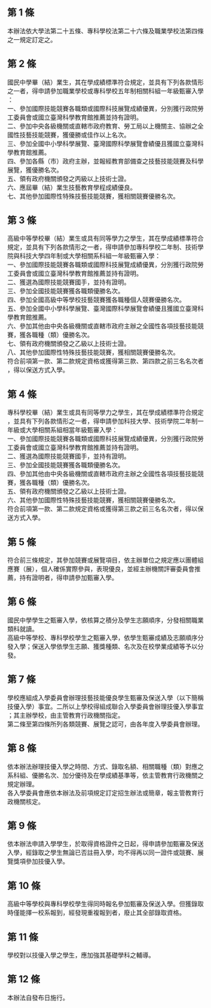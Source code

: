 第 1 條
-------
本辦法依大學法第二十五條、專科學校法第二十六條及職業學校法第四條  
之一規定訂定之。

第 2 條
-------
國民中學畢（結）業生，其在學成績標準符合規定，並具有下列各款情形  
之一者，得申請參加職業學校或專科學校五年制相關科組一年級甄審入學  
：  
一、參加國際技能競賽各職類或國際科技展覽成績優異，分別獲行政院勞  
    工委員會或國立臺灣科學教育館推薦並持有證明。  
二、參加中央各級機關或直轄市政府教育、勞工局以上機關主、協辦之全  
    國性技藝技能競賽，獲優勝或佳作以上名次。  
三、參加全國中小學科學展覽、臺灣國際科學展覽會績優且獲國立臺灣科  
    學教育館推薦。  
四、參加各縣（市）政府主辦，並報經教育部備查之技藝技能競賽及科學  
    展覽，獲優勝名次。  
五、領有政府機關頒發之丙級以上技術士證。  
六、應屆畢（結）業生技藝教育學程成績優良。  
七、其他參加國際性特殊技藝技能競賽，獲相關競賽優勝名次。

第 3 條
-------
高級中等學校畢（結）業生或具有同等學力之學生，其在學成績標準符合  
規定，並具有下列各款情形之一者，得申請參加專科學校二年制、技術學  
院與科技大學四年制或大學相關系科組一年級甄審入學：  
一、參加國際技能競賽各職類或國際科技展覽成績優異，分別獲行政院勞  
    工委員會或國立臺灣科學教育館推薦並持有證明。  
二、獲選為國際技能競賽國手，並持有證明。  
三、參加全國技能競賽獲各職類優勝名次。  
四、參加全國高級中等學校技藝競賽獲各職種個人競賽優勝名次。  
五、參加全國中小學科學展覽、臺灣國際科學展覽會績優且獲國立臺灣科  
    學教育館推薦。  
六、參加其他由中央各級機關或直轄市政府主辦之全國性各項技藝技能競  
    賽，獲各職種（類）優勝名次。  
七、領有政府機關頒發之乙級以上技術士證。  
八、其他參加國際性特殊技藝技能競賽，獲相關競賽優勝名次。  
符合前項第一款、第二款規定資格或獲得第三款、第四款之前三名名次者  
，得以保送方式入學。

第 4 條
-------
專科學校畢（結）業生或具有同等學力之學生，其在學成績標準符合規定  
，並具有下列各款情形之一者，得申請參加科技大學、技術學院二年制一  
年級或大學相關系組相當年級甄審入學：  
一、參加國際技能競賽各職類或國際科技展覽成績優異，分別獲行政院勞  
    工委員會或國立臺灣科學教育館推薦並持有證明。  
二、獲選為國際技能競賽國手，並持有證明。  
三、參加全國技能競賽獲各職類優勝名次。  
四、參加其他由中央各級機關或直轄市政府主辦之全國性各項技藝技能競  
    賽，獲各職種（類）優勝名次。  
五、領有政府機關頒發之乙級以上技術士證。  
六、其他參加國際性特殊技藝技能競賽，獲相關競賽優勝名次。  
符合前項第一款、第二款規定資格或獲得第三款之前三名名次者，得以保  
送方式入學。

第 5 條
-------
符合前三條規定，其參加競賽或展覽項目，依主辦單位之規定應以團體組  
應賽（展），個人確係實際參與，表現優良，並經主辦機關評審委員會推  
薦，持有證明者，得申請參加甄審入學。

第 6 條
-------
國民中學學生之甄審入學，依核算之積分及學生志願順序，分發相關職業  
類科就讀。  
高級中等學校、專科學校學生之甄審入學，依學生甄審成績及志願順序分  
發入學；保送入學依學生志願、獲獎種類、名次及在校學業成績等予以分  
發。

第 7 條
-------
學校應組成入學委員會辦理技藝技能優良學生甄審及保送入學（以下簡稱  
技優入學）事宜。二所以上學校得組成聯合入學委員會辦理技優入學事宜  
；其主辦學校，由主管教育行政機關指定。  
第二條至第四條所列各類競賽、展覽之認可，由各年度入學委員會辦理。

第 8 條
-------
依本辦法辦理技優入學之時間、方式、錄取名額、相關職種（類）對應之  
系科組、優勝名次、加分優待及在學成績基準等，依主管教育行政機關之  
規定辦理。  
各入學委員會應依本辦法及前項規定訂定招生辦法或簡章，報主管教育行  
政機關核定。

第 9 條
-------
依本辦法申請入學學生，於取得資格證件之日起，得申請參加甄審及保送  
入學，經錄取之學生無論已否註冊入學，均不得再以同一證件或競賽、展  
覽獎項參加技優入學。

第 10 條
--------
高級中等學校與專科學校學生得同時報名參加甄審及保送入學。但獲錄取  
時僅能擇一校系報到，經發現重複報到者，廢止其全部錄取資格。

第 11 條
--------
學校對以技優入學之學生，應加強其基礎學科之輔導。

第 12 條
--------
本辦法自發布日施行。


